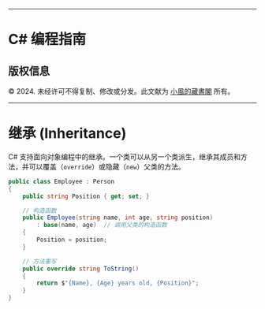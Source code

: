 
---

# C# 编程指南

## 版权信息

© 2024. 未经许可不得复制、修改或分发。此文献为 [小風的藏書閣](https://t.me/xfp2333) 所有。

---

# 继承 (Inheritance)

C# 支持面向对象编程中的继承。一个类可以从另一个类派生，继承其成员和方法，并可以覆盖（`override`）或隐藏（`new`）父类的方法。

```csharp
public class Employee : Person
{
    public string Position { get; set; }

    // 构造函数
    public Employee(string name, int age, string position)
        : base(name, age)  // 调用父类的构造函数
    {
        Position = position;
    }

    // 方法重写
    public override string ToString()
    {
        return $"{Name}, {Age} years old, {Position}";
    }
}
```